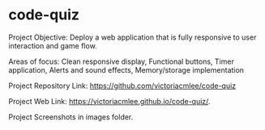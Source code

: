 # code-quiz

Project Objective:
Deploy a web application that is fully responsive to user interaction and game flow.

Areas of focus:
    Clean responsive display,
    Functional buttons,
    Timer application,
    Alerts and sound effects,
    Memory/storage implementation



Project Repository Link:
https://github.com/victoriacmlee/code-quiz

Project Web Link:
https://victoriacmlee.github.io/code-quiz/.

Project Screenshots in images folder.